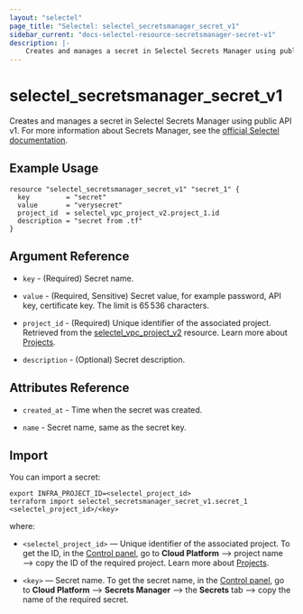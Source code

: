 ```yaml
---
layout: "selectel"
page_title: "Selectel: selectel_secretsmanager_secret_v1"
sidebar_current: "docs-selectel-resource-secretsmanager-secret-v1"
description: |-
    Creates and manages a secret in Selectel Secrets Manager using public API v1.
---
```


# selectel\_secretsmanager\_secret_v1

Creates and manages a secret in Selectel Secrets Manager using public API v1. For more information about Secrets Manager, see the [official Selectel documentation](https://docs.selectel.ru/en/cloud/secrets-manager/secrets/).

## Example Usage

```hcl
resource "selectel_secretsmanager_secret_v1" "secret_1" {
  key         = "secret"
  value       = "verysecret"
  project_id  = selectel_vpc_project_v2.project_1.id
  description = "secret from .tf"
}
```

## Argument Reference

* `key` - (Required) Secret name.

* `value` - (Required, Sensitive) Secret value, for example password, API key, certificate key. The limit is 65 536 characters.

* `project_id` - (Required) Unique identifier of the associated project. Retrieved from the [selectel_vpc_project_v2](https://registry.terraform.io/providers/selectel/selectel/latest/docs/resources/vpc_project_v2) resource. Learn more about [Projects](https://docs.selectel.ru/en/control-panel-actions/projects/about-projects/).

* `description` - (Optional) Secret description.

## Attributes Reference

* `created_at` - Time when the secret was created.

* `name` - Secret name, same as the secret key.

## Import

You can import a secret:

```shell
export INFRA_PROJECT_ID=<selectel_project_id>
terraform import selectel_secretsmanager_secret_v1.secret_1 <selectel_project_id>/<key>
```

where:

* `<selectel_project_id>` — Unique identifier of the associated project. To get the ID, in the [Control panel](https://my.selectel.ru/vpc/secrets-manager), go to **Cloud Platform** ⟶ project name ⟶ copy the ID of the required project. Learn more about [Projects](https://docs.selectel.ru/en/control-panel-actions/projects/about-projects/).

* `<key>` — Secret name. To get the secret name, in the [Control panel](https://my.selectel.ru/vpc/secrets-manager/), go to **Cloud Platform** ⟶ **Secrets Manager** ⟶ the **Secrets** tab ⟶ copy the name of the required secret.